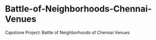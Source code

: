 # Battle-of-Neighborhoods-Chennai-Venues
Capstone Project: Battle of Neighborhoods of Chennai Venues
